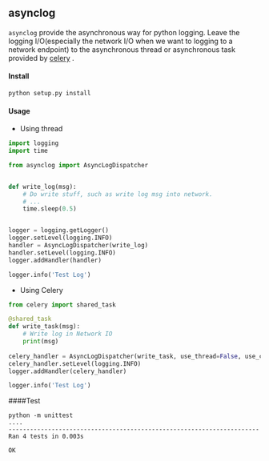 ## asynclog

`asynclog` provide the asynchronous way for python logging. Leave the logging I/O(especially the network I/O when we want to logging to a network endpoint) to the asynchronous thread or asynchronous task provided by [celery](http://www.celeryproject.org/) .

#### Install

```shell
python setup.py install
```

#### Usage

* Using thread

```python
import logging
import time

from asynclog import AsyncLogDispatcher


def write_log(msg):
    # Do write stuff, such as write log msg into network.
    # ...
    time.sleep(0.5)


logger = logging.getLogger()
logger.setLevel(logging.INFO)
handler = AsyncLogDispatcher(write_log)
handler.setLevel(logging.INFO)
logger.addHandler(handler)

logger.info('Test Log')
```

* Using Celery

```python
from celery import shared_task

@shared_task
def write_task(msg):
    # Write log in Network IO
    print(msg)
    
celery_handler = AsyncLogDispatcher(write_task, use_thread=False, use_celery=True)
celery_handler.setLevel(logging.INFO)
logger.addHandler(celery_handler)

logger.info('Test Log')
```

####Test

```shell
python -m unittest
....
----------------------------------------------------------------------
Ran 4 tests in 0.003s

OK
```



